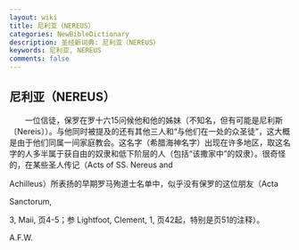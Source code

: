 ```yaml
---
layout: wiki
title: 尼利亚（NEREUS）
categories: NewBibleDictionary
description: 圣经新词典: 尼利亚（NEREUS）
keywords: 尼利亚, NEREUS
comments: false
---
```


## 尼利亚（NEREUS）

　　一位信徒，保罗在罗十六15问候他和他的姊妹（不知名，但有可能是尼利斯〔Nereis〕）。与他同时被提及的还有其他三人和“与他们在一处的众圣徒”，这大概是由于他们同属一间家庭教会。这名字（希腊海神名字）出现在许多地区，取这名字的人多半属于获自由的奴隶和低下阶层的人（包括“该撒家中”的奴隶）。很奇怪的，在某些圣人传记（Acts of SS. Nereus and

Achilleus）所表扬的早期罗马殉道士名单中，似乎没有保罗的这位朋友（Acta

Sanctorum,

3, Maii, 页4-5；参 Lightfoot, Clement, 1, 页42起，特别是页51的注释）。

A.F.W.








